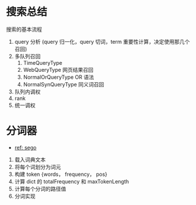 # 搜索总结

搜索的基本流程

1. query 分析 (query 归一化，query 切词，term 重要性计算，决定使用那几个召回)
1. 多队列召回
    1. TimeQueryType
    1. WebQueryType 网页结果召回
    1. NormalOrQueryType OR 语法
    1. NormalSynQueryType 同义词召回
1. 队列内调权
1. rank
1. 统一调权

# 分词器

+ [ref: sego](https://github.com/huichen/sego)

1. 载入词典文本
1. 将每个词划分为词元
1. 构建 token {words， frequency， pos}
1. 计算 dict 的 totalFrequency 和 maxTokenLength
1. 计算每个分词的路径值
1. 分词实现
